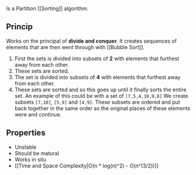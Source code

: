Is a Partition [[Sorting]] algorithm.
## Princip
Works on the principal of **divide and conquer**. It creates sequences of elements that are then went through with [[Bubble Sort]]. 
1. First the sets is divided into subsets of **2** with elements that furthest away from each other.
2. These sets are sorted.
3. The set is divided into subsets of **4** with elements that furthest away from each other.
4. These sets are sorted and so this goes up until it finally sorts the entire set.
	An example of this could be with a set of `[7,5,4,10,9,8]`
	We create subsets `[7,10]`, `[5,9]` and `[4,9]`.
	These subsets are ordered and put back together in the same order as the original places of these elements were and continue.
## Properties
- Unstable
- Should be matural
- Works in situ
- [[Time and Space Complexity|O(n * log(n)^2) - O(n^(3/2))]]